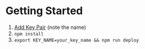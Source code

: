# Getting Started

1. [Add Key Pair](https://console.aws.amazon.com/ec2/v2/home?region=us-east-1#KeyPairs:) (note the name)
2. `npm install`
3. `export KEY_NAME=your_key_name && npm run deploy`
